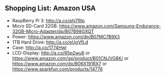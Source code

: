 ## Shopping List: Amazon USA

* RaspBerry Pi 3: http://a.co/ahl7RIp
* Micro SD-Card 32GB: https://www.amazon.com/Samsung-Endurance-32GB-Micro-Adapter/dp/B07B98GXQT
* Power: https://www.amazon.com/dp/B07MC7B9X3
* 1TB Hard Drive: http://a.co/eUgVfLd
* Case: http://a.co/1774Hwl
* LCD-Display: http://a.co/65p2wu6 or https://www.amazon.com/gp/product/B01CNJVG8K/ or https://www.amazon.com/dp/B06X191RX7 or https://www.sparkfun.com/products/14776